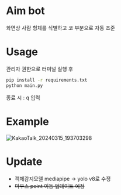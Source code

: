 # Aim bot
화면상 사람 형체를 식별하고 코 부분으로 자동 조준

# Usage
관리자 권한으로 터미널 실행 후
```bash
pip install -r requirements.txt
python main.py
```
종료 시 : q 입력

# Example
![KakaoTalk_20240315_193703298](https://github.com/pincesslucy/auto_aim/assets/98650288/c745798f-2d60-4a78-bede-749f2caaa4bc)


# Update
- 객체감지모델 mediapipe -> yolo v8로 수정
- ~~마우스 point 이동 업데이트 예정~~
